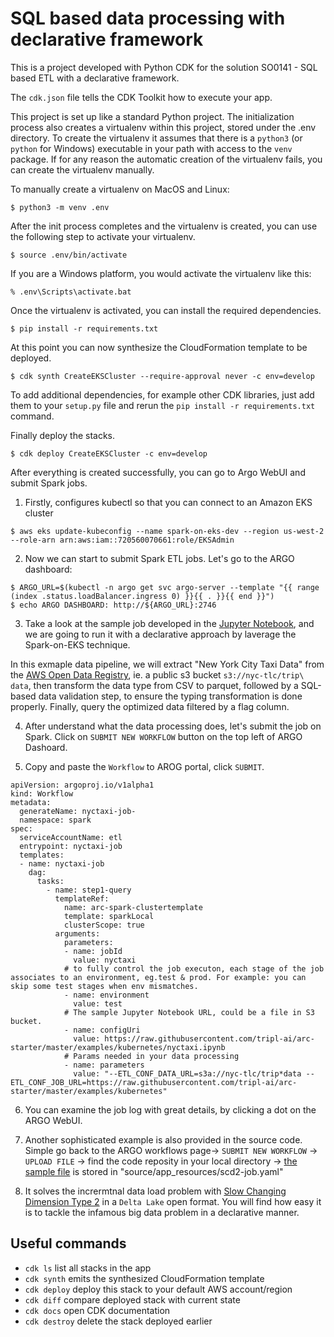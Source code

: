 # SQL based data processing with declarative framework
This is a project developed with Python CDK for the solution SO0141 - SQL based ETL with a declarative framework.

The `cdk.json` file tells the CDK Toolkit how to execute your app.

This project is set up like a standard Python project.  The initialization
process also creates a virtualenv within this project, stored under the .env
directory.  To create the virtualenv it assumes that there is a `python3`
(or `python` for Windows) executable in your path with access to the `venv`
package. If for any reason the automatic creation of the virtualenv fails,
you can create the virtualenv manually.

To manually create a virtualenv on MacOS and Linux:

```
$ python3 -m venv .env
```

After the init process completes and the virtualenv is created, you can use the following
step to activate your virtualenv.

```
$ source .env/bin/activate
```

If you are a Windows platform, you would activate the virtualenv like this:

```
% .env\Scripts\activate.bat
```

Once the virtualenv is activated, you can install the required dependencies.

```
$ pip install -r requirements.txt
```

At this point you can now synthesize the CloudFormation template to be deployed.

```
$ cdk synth CreateEKSCluster --require-approval never -c env=develop 

```

To add additional dependencies, for example other CDK libraries, just add
them to your `setup.py` file and rerun the `pip install -r requirements.txt`
command.

Finally deploy the stacks.

```
$ cdk deploy CreateEKSCluster -c env=develop

```

After everything is created successfully, you can go to Argo WebUI and submit Spark jobs. 
1. Firstly, configures kubectl so that you can connect to an Amazon EKS cluster
```
$ aws eks update-kubeconfig --name spark-on-eks-dev --region us-west-2 --role-arn arn:aws:iam::720560070661:role/EKSAdmin
```

2. Now we can start to submit Spark ETL jobs. Let's go to the ARGO dashboard:
```
$ ARGO_URL=$(kubectl -n argo get svc argo-server --template "{{ range (index .status.loadBalancer.ingress 0) }}{{ . }}{{ end }}")
$ echo ARGO DASHBOARD: http://${ARGO_URL}:2746
```
3. Take a look at the sample job developed in the [Jupyter Notebook](https://github.com/tripl-ai/arc-starter/tree/master/examples/kubernetes/nyctaxi.ipynb), and we are going to run it with a declarative approach by laverage the Spark-on-EKS technique.

In this exmaple data pipeline, we will extract "New York City Taxi Data" from the [AWS Open Data Registry](https://registry.opendata.aws/), ie. a public s3 bucket `s3://nyc-tlc/trip\ data`, then transform the data type from CSV to parquet, followed by a SQL-based data validation step, to ensure the typing transformation is done properly. Finally, query the optimized data filtered by a flag column.

4. After understand what the data processing does, let's submit the job on Spark. Click on `SUBMIT NEW WORKFLOW` button on the top left of ARGO Dashoard.

5. Copy and paste the `Workflow` to AROG portal, click `SUBMIT`.

```
apiVersion: argoproj.io/v1alpha1
kind: Workflow
metadata:
  generateName: nyctaxi-job-
  namespace: spark
spec:
  serviceAccountName: etl
  entrypoint: nyctaxi-job
  templates:
  - name: nyctaxi-job
    dag:
      tasks:
        - name: step1-query
          templateRef:
            name: arc-spark-clustertemplate
            template: sparkLocal
            clusterScope: true   
          arguments:
            parameters:
            - name: jobId
              value: nyctaxi 
            # to fully control the job executon, each stage of the job associates to an environment, eg.test & prod. For example: you can skip some test stages when env mismatches. 
            - name: environment
              value: test    
            # The sample Jupyter Notebook URL, could be a file in S3 bucket.  
            - name: configUri
              value: https://raw.githubusercontent.com/tripl-ai/arc-starter/master/examples/kubernetes/nyctaxi.ipynb
            # Params needed in your data processing
            - name: parameters
              value: "--ETL_CONF_DATA_URL=s3a://nyc-tlc/trip*data --ETL_CONF_JOB_URL=https://raw.githubusercontent.com/tripl-ai/arc-starter/master/examples/kubernetes"

```

6. You can examine the job log with great details, by clicking a dot on the ARGO WebUI.
7. Another sophisticated example is also provided in the source code. Simple go back to the ARGO workflows page-> `SUBMIT NEW WORKFLOW` -> `UPLOAD FILE` -> find the code reposity in your local directory -> [the sample file](/app_resources/scd2-job.yaml) is stored in "source/app_resources/scd2-job.yaml"  

8. It solves the incrermtnal data load problem with [Slow Changing Dimension Type 2](https://www.datawarehouse4u.info/SCD-Slowly-Changing-Dimensions.html) in a `Delta Lake` open format. You will find how easy it is to tackle the infamous big data problem in a declarative manner.



## Useful commands

 * `cdk ls`          list all stacks in the app
 * `cdk synth`       emits the synthesized CloudFormation template
 * `cdk deploy`      deploy this stack to your default AWS account/region
 * `cdk diff`        compare deployed stack with current state
 * `cdk docs`        open CDK documentation
 * `cdk destroy`     delete the stack deployed earlier


